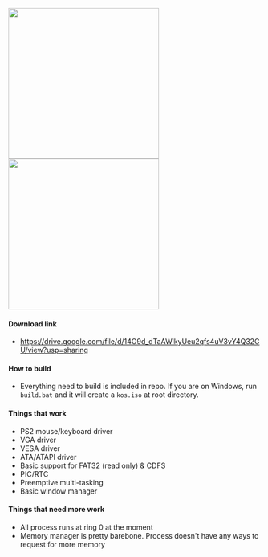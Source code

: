 <img height="300" src="https://i.imgur.com/AKzAEAK.png" />   <img height="300" src="https://i.imgur.com/HkhQRig.png" />

#### Download link
- https://drive.google.com/file/d/14O9d_dTaAWlkyUeu2qfs4uV3vY4Q32CU/view?usp=sharing

#### How to build
- Everything need to build is included in repo. If you are on Windows, run `build.bat` and it will create a `kos.iso` at root directory.

#### Things that work
- PS2 mouse/keyboard driver
- VGA driver
- VESA driver
- ATA/ATAPI driver
- Basic support for FAT32 (read only) & CDFS
- PIC/RTC
- Preemptive multi-tasking
- Basic window manager

#### Things that need more work
- All process runs at ring 0 at the moment
- Memory manager is pretty barebone. Process doesn't have any ways to request for more memory
